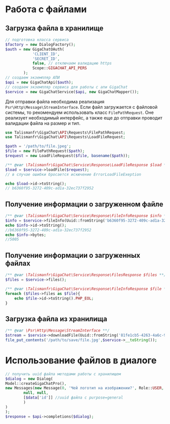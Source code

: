 Работа с файлами
==
## Загрузка файла в хранилище
```php
// подготовка класса сервиса
$factory = new DialogFactory();
$auth = new GigaChatOAuth(
            'CLIENT_ID',
            'SECRET_ID',
            false, // отключаем валидацию https
            Scope::GIGACHAT_API_PERS
        );
// создаем экземпляр АПИ
$api = new GigaChatApi($auth);
// создаем экземпляр сервиса для работы с апи GigaChat
$service = new GigaChatService($api, new GigaChatMapper());

```
Для отправки файла необходима реализация `Psr\Http\Message\StreamInterface`.
Если файл загружается с файловой системы, то рекомендуем использовать класс `FilePathRequest`.
Оне реализует необходимый интерфейс, а также еще до отправки проводит валидации файла на размер и тип.

```php
use Talismanfr\GigaChat\API\Requests\FilePathRequest;
use Talismanfr\GigaChat\API\Requests\LoadFileRequest;

$path = '/path/to/file.jpeg';
$file = new FilePathRequest($path);
$request = new LoadFileRequest($file, basename($path));

/** @var \Talismanfr\GigaChat\Service\Response\LoadFileResponse $load */
$load = $service->loadFile($request);
// в случае ошибки бросается искючение ErrorLoadFileExeption

echo $load->id->toString();
// b6360f95-3272-409c-ad1a-32ec737f2952
```
## Получение информации о загруженном файле
```php
/** @var \Talismanfr\GigaChat\Service\Response\FileInfoResponse $info **/
$info = $service->fileInfo(Uuid::fromString('b6360f95-3272-409c-ad1a-32ec737f2952'));
echo $info->id->toString();
//b6360f95-3272-409c-ad1a-32ec737f2952
echo $info->bytes;
//5005
```
## Получение информации о загруженных файлах
```php
/** @var \Talismanfr\GigaChat\Service\Response\FilesResponse $files **/
$files = $service->files();

/** @var \Talismanfr\GigaChat\Service\Response\FileInfoResponse $file */
foreach ($files->files as $file){
    echo $file->id->toString().PHP_EOL;
}
```
## Загрузка файла из хранилища
```php
/** @var \Psr\Http\Message\StreamInterface **/
$stream = $service->downloadFile(Uuid::fromString('81fe1cb5-4263-4a6c-9896-8662f1d59e86'));
file_put_contents('/path/to/save/file.jpg',$service->__toString());
```

# Использование файлов в диалоге
```php
// получить uuid файла методами работы с хранилищем
$dialog = new Dialog(
Model::createGigaChatPro(),
new Messages(new Message(0, 'Чей логотип на изображении?', Role::USER, null,
        null, null,
        [$data['id']] //uuid файла с purpose=general
        )
)
);
$response = $api->completions($dialog);
```